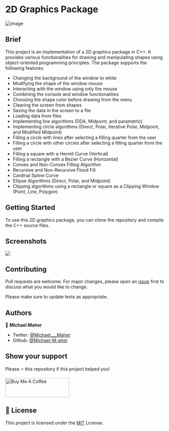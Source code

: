 # 2D Graphics Package

![image](https://wallpapers.com/images/hd/data-background-vcs5x3mgcgixupba.jpg)

## Brief
This project is an implementation of a 2D graphics package in C++. It provides various functionalities for drawing and manipulating shapes using object-oriented programming principles. The package supports the following features:

- Changing the background of the window to white
- Modifying the shape of the window mouse
- Interacting with the window using only the mouse
- Combining the console and window functionalities
- Choosing the shape color before drawing from the menu
- Clearing the screen from shapes
- Saving the data in the screen to a file
- Loading data from files
- Implementing line algorithms (DDA, Midpoint, and parametric)
- Implementing circle algorithms (Direct, Polar, Iterative Polar, Midpoint, and Modified Midpoint)
- Filling a circle with lines after selecting a filling quarter from the user
- Filling a circle with other circles after selecting a filling quarter from the user
- Filling a square with a Hermit Curve (Vertical)
- Filling a rectangle with a Bezier Curve (Horizontal)
- Convex and Non-Convex Filling Algorithm
- Recursive and Non-Recursive Flood Fill
- Cardinal Spline Curve
- Ellipse Algorithms (Direct, Polar, and Midpoint)
- Clipping algorithms using a rectangle or square as a Clipping Window (Point, Line, Polygon)

## Getting Started
To use this 2D graphics package, you can clone the repository and compile the C++ source files.

## Screenshots
<img src="https://github-production-user-asset-6210df.s3.amazonaws.com/25803558/241439652-1cd579cf-18f5-4a96-8f74-77b98411fdbe.png" />


## Contributing
Pull requests are welcome. For major changes, please open an [issue](https://github.com/Michael-M-aher/2D-Graphics-Package/issues) first to discuss what you would like to change.

Please make sure to update tests as appropriate.

## Authors

👤 **Michael Maher**

- Twitter: [@Michael___Maher](https://twitter.com/Michael___Maher)
- Github: [@Michael-M-aher](https://github.com/Michael-M-aher)


## Show your support

Please ⭐️ this repository if this project helped you!

<a href="https://www.buymeacoffee.com/michael.maher" target="_blank"><img src="https://cdn.buymeacoffee.com/buttons/v2/default-yellow.png" alt="Buy Me A Coffee" height="60px" width="200" ></a>

## 📝 License

This project is licensed under the [MIT](https://github.com/Michael-M-aher/2D-Graphics-Package/blob/main/LICENSE) License.